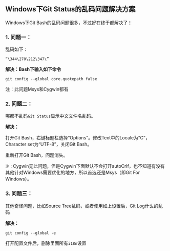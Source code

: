 ## Windows下Git Status的乱码问题解决方案

Windows下Git Bash的乱码问题很多，不过好在终于都解决了！


### 1. 问题一：

乱码如下：

	“\344\270\212\347\”

**解决：Bash下输入如下命令**

	git config --global core.quotepath false

注：此问题Msys和Cygwin都有



### 2. 问题二：

哪都不乱码`Git Status`显示中文文件名乱码。

**解决：**

打开Git Bash，右键标题栏选择“Options”。修改Text中的Locale为“C”，Character set为“UTF-8”，关闭Git Bash。

重新打开Git Bash，问题消失。

`注：`Cygwin无此问题，但是Cygwin下面默认不会打开autoCrlf，也不知道有没有其他针对Windows需要优化的地方，所以首选还是Msys（即Git For Windows）。


### 3. 问题三：

其他奇怪问题，比如Source Tree乱码，或者使用如上设置后，Git Log什么的乱码

**解决：**

	git config --global -e

打开配置文件后，删除里面所有`i18n`设置